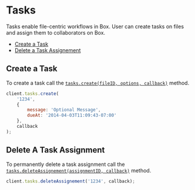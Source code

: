 Tasks
=====

Tasks enable file-centric workflows in Box. User can create tasks on files and assign them to collaborators on Box.

* [Create a Task](#create-a-task)
* [Delete a Task Assignement](#delete-a-task-assignement)

Create a Task
-------------

To create a task call the [`tasks.create(fileID, options, callback)`](http://opensource.box.com/box-node-sdk/Tasks.html#create) method.

```js
client.tasks.create(
	'1234',
	{
		message: 'Optional Message',
		dueAt: '2014-04-03T11:09:43-07:00'
	},
	callback
);
```

Delete A Task Assignment
------------------------

To permanently delete a task assignment call the [`tasks.deleteAssignement(assignmentID, callback)`](http://opensource.box.com/box-node-sdk/Tasks.html#deleteAssignement) method.

```js
client.tasks.deleteAssignement('1234', callback);
```

